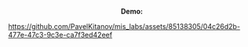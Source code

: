 <p align="center">
  <b>Demo:</b> 
</p>




https://github.com/PavelKitanov/mis_labs/assets/85138305/04c26d2b-477e-47c3-9c3e-ca7f3ed42eef


